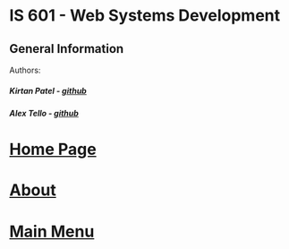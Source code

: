 # IS 601 - Web Systems Development
## General Information
Authors:
##### Kirtan Patel - [github](https://github.com/kpp46/HowTheInternetWorks)
##### Alex Tello - [github](https://github.com/Alextello08/Homework-2)

# [Home Page](/HomePage.md)

# [About](https://github.com/kpp46/HowTheInternetWorks/blob/main/Content/About.md)

# [Main Menu](https://github.com/kpp46/HowTheInternetWorks/blob/main/Content/HomePage.md)
